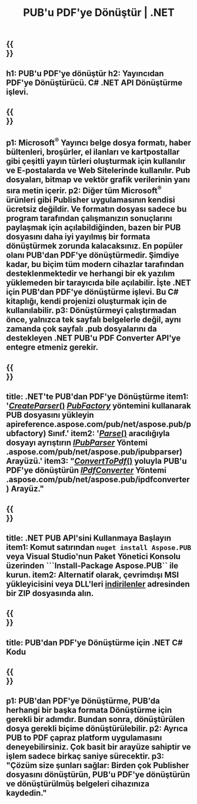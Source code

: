﻿---
translation: true
template: /_templates/conversion-child-net.md
title: PUB'u PDF'ye Dönüştür | .NET
description: Windows, Linux ve Mac OS X üzerinde .NET API kullanarak PUB'u PDF'ye dönüştürün. Kendi çözümünüze entegre edilmesi kolay olan yayıncı dönüştürme işlevi.
url: /net/conversion/pub-to-pdf/
metakeywords: pub'ı pdf net'e, pub'ı pdf ağına dönüştürme, pub'ı pdf'ye c# dönüştürücü, pub'ı pdf c#'ye, pub'ı pdf c#'ye dönüştürme
family: pub
platformtag: net
feature: conversion
---

{{<section banner>}}
---
h1: PUB'u PDF'ye dönüştür
h2: Yayıncıdan PDF'ye Dönüştürücü. С# .NET API Dönüştürme işlevi.
---

{{<section overview>}}
---
p1: Microsoft<sup>®</sup> Yayıncı belge dosya formatı, haber bültenleri, broşürler, el ilanları ve kartpostallar gibi çeşitli yayın türleri oluşturmak için kullanılır ve E-postalarda ve Web Sitelerinde kullanılır. Pub dosyaları, bitmap ve vektör grafik verilerinin yanı sıra metin içerir.
p2: Diğer tüm Microsoft<sup>®</sup> ürünleri gibi Publisher uygulamasının kendisi ücretsiz değildir. Ve formatın dosyası sadece bu program tarafından çalışmanızın sonuçlarını paylaşmak için açılabildiğinden, bazen bir PUB dosyasını daha iyi yayılmış bir formata dönüştürmek zorunda kalacaksınız. En popüler olanı PUB'dan PDF'ye dönüştürmedir. Şimdiye kadar, bu biçim tüm modern cihazlar tarafından desteklenmektedir ve herhangi bir ek yazılım yüklemeden bir tarayıcıda bile açılabilir. İşte .NET için PUB'dan PDF'ye dönüştürme işlevi. Bu C# kitaplığı, kendi projenizi oluşturmak için de kullanılabilir.
p3: Dönüştürmeyi çalıştırmadan önce, yalnızca tek sayfalı belgelerle değil, aynı zamanda çok sayfalı .pub dosyalarını da destekleyen .NET PUB'u PDF Converter API'ye entegre etmeniz gerekir.
---

{{<section feature1>}}
---
title: .NET'te PUB'dan PDF'ye Dönüştürme
item1: '[*CreateParser*()](https://apireference.aspose.com/pub/net/aspose.pub/pubfactory/methods/createparser/index) [*PubFactory*](https://) yöntemini kullanarak PUB dosyasını yükleyin apireference.aspose.com/pub/net/aspose.pub/pubfactory) Sınıf.'
item2: '[*Parse*()](https://apireference.aspose.com/pub/net/aspose.pub/ipubparser/methods/parse) aracılığıyla dosyayı ayrıştırın [*IPubParser*](https://apireference) Yöntemi .aspose.com/pub/net/aspose.pub/ipubparser) Arayüzü.'
item3: "[*ConvertToPdf*()](https://apireference.aspose.com/pub/net/aspose.pub/ipdfconverter/methods/converttopdf) yoluyla PUB'u PDF'ye dönüştürün [*IPdfConverter*](https://apireference) Yöntemi .aspose.com/pub/net/aspose.pub/ipdfconverter) Arayüz."
---

{{<section feature2>}}
---
title: .NET PUB API'sini Kullanmaya Başlayın
item1: Komut satırından ```nuget install Aspose.PUB``` veya Visual Studio'nun Paket Yönetici Konsolu üzerinden ```Install-Package Aspose.PUB`` ile kurun.
item2: Alternatif olarak, çevrimdışı MSI yükleyicisini veya DLL'leri [indirilenler](https://downloads.aspose.com/pub/net) adresinden bir ZIP dosyasında alın.
---

{{<section codeexample>}}
---
title: PUB'dan PDF'ye Dönüştürme için .NET C# Kodu
---

{{<section summary>}}
---
p1: PUB'dan PDF'ye Dönüştürme, PUB'da herhangi bir başka formata Dönüştürme için gerekli bir adımdır. Bundan sonra, dönüştürülen dosya gerekli biçime dönüştürülebilir.
p2: Ayrıca PUB to PDF çapraz platform uygulamasını deneyebilirsiniz. Çok basit bir arayüze sahiptir ve işlem sadece birkaç saniye sürecektir.
p3: "Çözüm size şunları sağlar: Birden çok Publisher dosyasını dönüştürün, PUB'u PDF'ye dönüştürün ve dönüştürülmüş belgeleri cihazınıza kaydedin."
---
